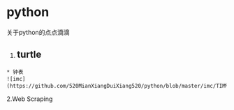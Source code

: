 # python
关于python的点点滴滴
  1. ## turtle
    * 钟表
    ![imc](https://github.com/520MianXiangDuiXiang520/python/blob/master/imc/TIM%E5%9B%BE%E7%89%8720181204110540.png)
  2.Web Scraping
  
